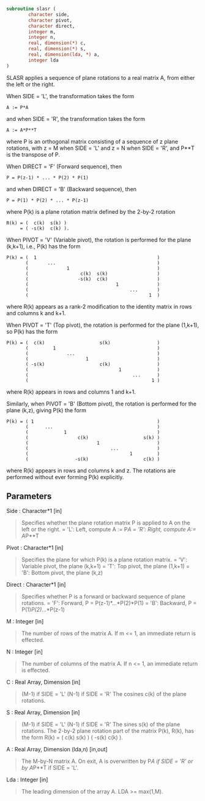 ```fortran
subroutine slasr (
		character side,
		character pivot,
		character direct,
		integer m,
		integer n,
		real, dimension(*) c,
		real, dimension(*) s,
		real, dimension(lda, *) a,
		integer lda
)
```

 SLASR applies a sequence of plane rotations to a real matrix A,
 from either the left or the right.

 When SIDE = 'L', the transformation takes the form

    A := P*A

 and when SIDE = 'R', the transformation takes the form

    A := A*P**T

 where P is an orthogonal matrix consisting of a sequence of z plane
 rotations, with z = M when SIDE = 'L' and z = N when SIDE = 'R',
 and P**T is the transpose of P.

 When DIRECT = 'F' (Forward sequence), then

    P = P(z-1) * ... * P(2) * P(1)

 and when DIRECT = 'B' (Backward sequence), then

    P = P(1) * P(2) * ... * P(z-1)

 where P(k) is a plane rotation matrix defined by the 2-by-2 rotation

    R(k) = (  c(k)  s(k) )
         = ( -s(k)  c(k) ).

 When PIVOT = 'V' (Variable pivot), the rotation is performed
 for the plane (k,k+1), i.e., P(k) has the form

    P(k) = (  1                                            )
           (       ...                                     )
           (              1                                )
           (                   c(k)  s(k)                  )
           (                  -s(k)  c(k)                  )
           (                                1              )
           (                                     ...       )
           (                                            1  )

 where R(k) appears as a rank-2 modification to the identity matrix in
 rows and columns k and k+1.

 When PIVOT = 'T' (Top pivot), the rotation is performed for the
 plane (1,k+1), so P(k) has the form

    P(k) = (  c(k)                    s(k)                 )
           (         1                                     )
           (              ...                              )
           (                     1                         )
           ( -s(k)                    c(k)                 )
           (                                 1             )
           (                                      ...      )
           (                                             1 )

 where R(k) appears in rows and columns 1 and k+1.

 Similarly, when PIVOT = 'B' (Bottom pivot), the rotation is
 performed for the plane (k,z), giving P(k) the form

    P(k) = ( 1                                             )
           (      ...                                      )
           (             1                                 )
           (                  c(k)                    s(k) )
           (                         1                     )
           (                              ...              )
           (                                     1         )
           (                 -s(k)                    c(k) )

 where R(k) appears in rows and columns k and z.  The rotations are
 performed without ever forming P(k) explicitly.

## Parameters
Side : Character*1 [in]
> Specifies whether the plane rotation matrix P is applied to
> A on the left or the right.
> = 'L':  Left, compute A := P*A
> = 'R':  Right, compute A:= A*P**T

Pivot : Character*1 [in]
> Specifies the plane for which P(k) is a plane rotation
> matrix.
> = 'V':  Variable pivot, the plane (k,k+1)
> = 'T':  Top pivot, the plane (1,k+1)
> = 'B':  Bottom pivot, the plane (k,z)

Direct : Character*1 [in]
> Specifies whether P is a forward or backward sequence of
> plane rotations.
> = 'F':  Forward, P = P(z-1)*...*P(2)*P(1)
> = 'B':  Backward, P = P(1)*P(2)*...*P(z-1)

M : Integer [in]
> The number of rows of the matrix A.  If m <= 1, an immediate
> return is effected.

N : Integer [in]
> The number of columns of the matrix A.  If n <= 1, an
> immediate return is effected.

C : Real Array, Dimension [in]
> (M-1) if SIDE = 'L'
> (N-1) if SIDE = 'R'
> The cosines c(k) of the plane rotations.

S : Real Array, Dimension [in]
> (M-1) if SIDE = 'L'
> (N-1) if SIDE = 'R'
> The sines s(k) of the plane rotations.  The 2-by-2 plane
> rotation part of the matrix P(k), R(k), has the form
> R(k) = (  c(k)  s(k) )
> ( -s(k)  c(k) ).

A : Real Array, Dimension (lda,n) [in,out]
> The M-by-N matrix A.  On exit, A is overwritten by P*A if
> SIDE = 'R' or by A*P**T if SIDE = 'L'.

Lda : Integer [in]
> The leading dimension of the array A.  LDA >= max(1,M).

